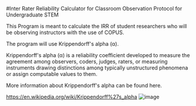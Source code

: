#Inter Rater Reliability Calculator for
Classroom Observation Protocol for Undergraduate STEM 

This Program is meant to calculate the IRR of student researchers who will be observing instructors with the use of COPUS. 

The program will use Krippendorff's alpha (α).

Krippendorff's alpha (α) is a reliability coefficient developed to measure the agreement among observers, coders, judges, raters, or measuring instruments drawing distinctions among typically unstructured phenomena or assign computable values to them.

More information about Krippendorff's alpha can be found here.

https://en.wikipedia.org/wiki/Krippendorff%27s_alpha
![image](https://user-images.githubusercontent.com/74273298/192932212-3a9be3a4-e4e3-4808-a62e-7efe429bc1b3.png)
